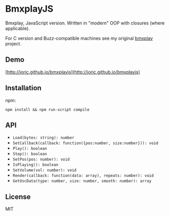 # BmxplayJS

Bmxplay, JavaScript version. Written in "modern" OOP with closures (where applicable).

For C version and Buzz-compatible machines see my original [bmxplay](https://github.com/joric/bmxplay) project.

## Demo

[http://joric.github.io/bmxplayjs](http://joric.github.io/bmxplayjs)

## Installation

npm:

```
npm install && npm run-script compile
```

## API

- `Load(bytes: string): number`
- `SetCallback(callback: function({pos:number, size:number})): void`
- `Play(): boolean`
- `Stop(): boolean`
- `SetPos(pos: number): void`
- `IsPlaying(): boolean`
- `SetVolume(vol: number): void`
- `Render(callback: function(data: array), repeats: number): void`
- `GetOscData(type: number, size: number, smooth: number): array`

## License

MIT

